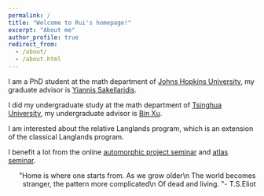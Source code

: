 ```yaml
---
permalink: /
title: "Welcome to Rui's homepage!"
excerpt: "About me"
author_profile: true
redirect_from: 
  - /about/
  - /about.html
---
```


I am a PhD student at the math department of [Johns Hopkins University](https://mathematics.jhu.edu/), my graduate advisor is [Yiannis Sakellaridis](https://math.jhu.edu/~sakellar/). 


I did my undergraduate study at the math department of [Tsinghua University](https://math.tsinghua.edu.cn/), my undergraduate advisor is [Bin Xu](https://sites.google.com/view/binxumath/home).


I am interested about the relative Langlands program, which is an extension of the classical Langlands program.  


I benefit a lot from the online [automorphic project seminar](https://researchseminars.org/seminar/AutomorphicProject) and [atlas seminar](https://researchseminars.org/seminar/atlas).

<div style="text-align: right"> "Home is where one starts from. As we grow older\n The world becomes stranger, the pattern more complicated\n Of dead and living. "-  T.S.Eliot  </div>





 
